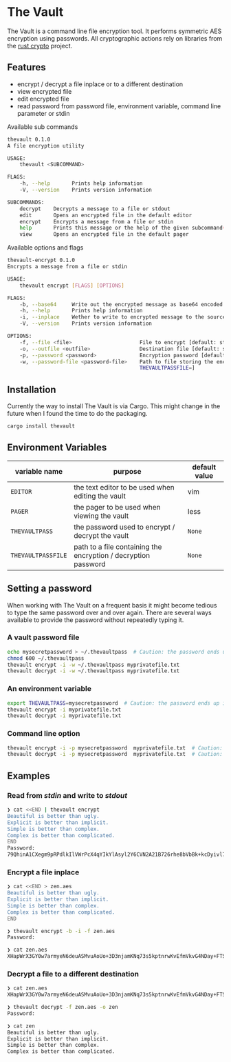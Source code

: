 # The Vault

The Vault is a command line file encryption tool. It performs symmetric AES
encryption using passwords. All cryptographic actions rely on libraries from the
[rust crypto](https://docs.rs/rust-crypto/0.2.36/crypto/) project.

## Features

- encrypt / decrypt a file inplace or to a different destination
- view encrypted file
- edit encrypted file
- read password from password file, environment variable, command line parameter
  or stdin

Available sub commands

```sh
thevault 0.1.0
A file encryption utility

USAGE:
    thevault <SUBCOMMAND>

FLAGS:
    -h, --help       Prints help information
    -V, --version    Prints version information

SUBCOMMANDS:
    decrypt    Decrypts a message to a file or stdout
    edit       Opens an encrypted file in the default editor
    encrypt    Encrypts a message from a file or stdin
    help       Prints this message or the help of the given subcommand(s)
    view       Opens an encrypted file in the default pager

```

Available options and flags

```sh
thevault-encrypt 0.1.0
Encrypts a message from a file or stdin

USAGE:
    thevault encrypt [FLAGS] [OPTIONS]

FLAGS:
    -b, --base64     Write out the encrypted message as base64 encoded string
    -h, --help       Prints help information
    -i, --inplace    Wether to write to encrypted message to the source file
    -V, --version    Prints version information

OPTIONS:
    -f, --file <file>                      File to encrypt [default: stdin]
    -o, --outfile <outfile>                Destination file [default: stdout]
    -p, --password <password>              Encryption password [default: stdin] [env: THEVAULTPASS]
    -w, --password-file <password-file>    Path to file storing the encryption password [env:
                                           THEVAULTPASSFILE=]

```

## Installation

Currently the way to install The Vault is via Cargo. This might change in the
future when I found the time to do the packaging.

```sh
cargo install thevault
```

## Environment Variables

| variable name      | purpose                                                        | default value |
| ------------------ | -------------------------------------------------------------- | ------------- |
| `EDITOR`           | the text editor to be used when editing the vault              | vim           |
| `PAGER`            | the pager to be used when viewing the vault                    | less          |
| `THEVAULTPASS`     | the password used to encrypt / decrypt the vault               | `None`        |
| `THEVAULTPASSFILE` | path to a file containing the encryption / decryption password | `None`        |

## Setting a password

When working with The Vault on a frequent basis it might become tedious to type
the same password over and over again. There are several ways available to provide
the password without repeatedly typing it.

### A vault password file

```sh
echo mysecretpassword > ~/.thevaultpass  # Caution: the password ends up in the shell history
chmod 600 ~/.thevaultpass
thevault encrypt -i -w ~/.thevaultpass myprivatefile.txt
thevault decrypt -i -w ~/.thevaultpass myprivatefile.txt
```

### An environment variable

```sh
export THEVAULTPASS=mysecretpassword  # Caution: the password ends up in the shell history
thevault encrypt -i myprivatefile.txt
thevault decrypt -i myprivatefile.txt
```

### Command line option

```sh
thevault encrypt -i -p mysecretpassword  myprivatefile.txt  # Caution: the password ends up in the shell history
thevault decrypt -i -p mysecretpassword  myprivatefile.txt  # Caution: the password ends up in the shell history
```

## Examples

### Read from _stdin_ and write to _stdout_

```sh
❯ cat <<END | thevault encrypt
Beautiful is better than ugly.
Explicit is better than implicit.
Simple is better than complex.
Complex is better than complicated.
END
Password:
79QhinA1CXegm9pRPdlkIlVWrPcX4qYIkYlAsyl2Y6CVN2A21B726rhe8bVbBk+kcDyivl7DTnq+5oUaR3TkNM8N4j2+4OCKeuihnQ7Vtv4I3WJ4IQueUJvmsoBbxuCFHVoMqGkbIdehS3CVdvovACqCGlAvH39yxh61Ds1Dp1ND8Uzkhe9JlM5wicQyy2PgSRqSvie1W7Wq732oJ1Jp9Xo7wWOAMQInLGa8+9bzIADdzJWuyTynJYo4Jn38NhlflG7B2iZ/2d6Zz2SDwJkzIQ==%                                                           
```

### Encrypt a file inplace

```sh
❯ cat <<END > zen.aes
Beautiful is better than ugly.
Explicit is better than implicit.
Simple is better than complex.
Complex is better than complicated.
END

❯ thevault encrypt -b -i -f zen.aes
Password:

❯ cat zen.aes
XHapWrX3GY0w7armyeN6deuASMvuAoUo+3D3njamKNq73s5kptnrwKvEfmVkvG4NDay+FTSAwDmYDFMKHpQBmnq0DPK84/pplnADK2Untfzizh9ykZxd/ZLk/yLve6x2zuExSR04Ww+itbYuk1kPGgyrCpsBFkxtI8TnRZxSzmzDzjHGus/H2Qa36F/gBRZS5inxqReCYkgLRKjree9+rP+Ms8XyLc0aJWI/FmD8cKQ71k+QeJ/4ch7pIFbQ4A+fCHqSJZju45IoJIoMHm6TEQ==%                                                           
```

### Decrypt a file to a different destination

```sh
❯ cat zen.aes
XHapWrX3GY0w7armyeN6deuASMvuAoUo+3D3njamKNq73s5kptnrwKvEfmVkvG4NDay+FTSAwDmYDFMKHpQBmnq0DPK84/pplnADK2Untfzizh9ykZxd/ZLk/yLve6x2zuExSR04Ww+itbYuk1kPGgyrCpsBFkxtI8TnRZxSzmzDzjHGus/H2Qa36F/gBRZS5inxqReCYkgLRKjree9+rP+Ms8XyLc0aJWI/FmD8cKQ71k+QeJ/4ch7pIFbQ4A+fCHqSJZju45IoJIoMHm6TEQ==%                                                           

❯ thevault decrypt -f zen.aes -o zen
Password:

❯ cat zen
Beautiful is better than ugly.
Explicit is better than implicit.
Simple is better than complex.
Complex is better than complicated.
```
